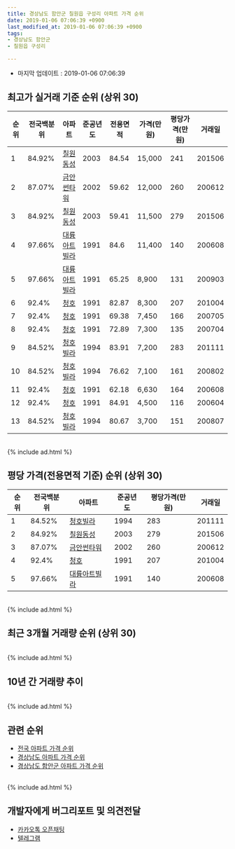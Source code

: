 ```yaml
---
title: 경상남도 함안군 칠원읍 구성리 아파트 가격 순위
date: 2019-01-06 07:06:39 +0900
last_modified_at: 2019-01-06 07:06:39 +0900
tags:
- 경상남도 함안군
- 칠원읍 구성리

---
```


* 마지막 업데이트 : 2019-01-06 07:06:39

## 최고가 실거래 기준 순위 (상위 30)


|순위|전국백분위|아파트|준공년도|전용면적|가격(만원)|평당가격(만원)|거래일|
|---|---|---|---|---|---|---|---|
|1|84.92%|[칠원동성](https://search.naver.com/search.naver?query=%EA%B2%BD%EC%83%81%EB%82%A8%EB%8F%84+%ED%95%A8%EC%95%88%EA%B5%B0+%EC%B9%A0%EC%9B%90%EC%9D%8D+%EA%B5%AC%EC%84%B1%EB%A6%AC+%EC%B9%A0%EC%9B%90%EB%8F%99%EC%84%B1)|2003|84.54|15,000|241|201506|
|2|87.07%|[금안썬타워](https://search.naver.com/search.naver?query=%EA%B2%BD%EC%83%81%EB%82%A8%EB%8F%84+%ED%95%A8%EC%95%88%EA%B5%B0+%EC%B9%A0%EC%9B%90%EC%9D%8D+%EA%B5%AC%EC%84%B1%EB%A6%AC+%EA%B8%88%EC%95%88%EC%8D%AC%ED%83%80%EC%9B%8C)|2002|59.62|12,000|260|200612|
|3|84.92%|[칠원동성](https://search.naver.com/search.naver?query=%EA%B2%BD%EC%83%81%EB%82%A8%EB%8F%84+%ED%95%A8%EC%95%88%EA%B5%B0+%EC%B9%A0%EC%9B%90%EC%9D%8D+%EA%B5%AC%EC%84%B1%EB%A6%AC+%EC%B9%A0%EC%9B%90%EB%8F%99%EC%84%B1)|2003|59.41|11,500|279|201506|
|4|97.66%|[대륭아트빌라](https://search.naver.com/search.naver?query=%EA%B2%BD%EC%83%81%EB%82%A8%EB%8F%84+%ED%95%A8%EC%95%88%EA%B5%B0+%EC%B9%A0%EC%9B%90%EC%9D%8D+%EA%B5%AC%EC%84%B1%EB%A6%AC+%EB%8C%80%EB%A5%AD%EC%95%84%ED%8A%B8%EB%B9%8C%EB%9D%BC)|1991|84.6|11,400|140|200608|
|5|97.66%|[대륭아트빌라](https://search.naver.com/search.naver?query=%EA%B2%BD%EC%83%81%EB%82%A8%EB%8F%84+%ED%95%A8%EC%95%88%EA%B5%B0+%EC%B9%A0%EC%9B%90%EC%9D%8D+%EA%B5%AC%EC%84%B1%EB%A6%AC+%EB%8C%80%EB%A5%AD%EC%95%84%ED%8A%B8%EB%B9%8C%EB%9D%BC)|1991|65.25|8,900|131|200903|
|6|92.4%|[청호](https://search.naver.com/search.naver?query=%EA%B2%BD%EC%83%81%EB%82%A8%EB%8F%84+%ED%95%A8%EC%95%88%EA%B5%B0+%EC%B9%A0%EC%9B%90%EC%9D%8D+%EA%B5%AC%EC%84%B1%EB%A6%AC+%EC%B2%AD%ED%98%B8)|1991|82.87|8,300|207|201004|
|7|92.4%|[청호](https://search.naver.com/search.naver?query=%EA%B2%BD%EC%83%81%EB%82%A8%EB%8F%84+%ED%95%A8%EC%95%88%EA%B5%B0+%EC%B9%A0%EC%9B%90%EC%9D%8D+%EA%B5%AC%EC%84%B1%EB%A6%AC+%EC%B2%AD%ED%98%B8)|1991|69.38|7,450|166|200705|
|8|92.4%|[청호](https://search.naver.com/search.naver?query=%EA%B2%BD%EC%83%81%EB%82%A8%EB%8F%84+%ED%95%A8%EC%95%88%EA%B5%B0+%EC%B9%A0%EC%9B%90%EC%9D%8D+%EA%B5%AC%EC%84%B1%EB%A6%AC+%EC%B2%AD%ED%98%B8)|1991|72.89|7,300|135|200704|
|9|84.52%|[청호빌라](https://search.naver.com/search.naver?query=%EA%B2%BD%EC%83%81%EB%82%A8%EB%8F%84+%ED%95%A8%EC%95%88%EA%B5%B0+%EC%B9%A0%EC%9B%90%EC%9D%8D+%EA%B5%AC%EC%84%B1%EB%A6%AC+%EC%B2%AD%ED%98%B8%EB%B9%8C%EB%9D%BC)|1994|83.91|7,200|283|201111|
|10|84.52%|[청호빌라](https://search.naver.com/search.naver?query=%EA%B2%BD%EC%83%81%EB%82%A8%EB%8F%84+%ED%95%A8%EC%95%88%EA%B5%B0+%EC%B9%A0%EC%9B%90%EC%9D%8D+%EA%B5%AC%EC%84%B1%EB%A6%AC+%EC%B2%AD%ED%98%B8%EB%B9%8C%EB%9D%BC)|1994|76.62|7,100|161|200802|
|11|92.4%|[청호](https://search.naver.com/search.naver?query=%EA%B2%BD%EC%83%81%EB%82%A8%EB%8F%84+%ED%95%A8%EC%95%88%EA%B5%B0+%EC%B9%A0%EC%9B%90%EC%9D%8D+%EA%B5%AC%EC%84%B1%EB%A6%AC+%EC%B2%AD%ED%98%B8)|1991|62.18|6,630|164|200608|
|12|92.4%|[청호](https://search.naver.com/search.naver?query=%EA%B2%BD%EC%83%81%EB%82%A8%EB%8F%84+%ED%95%A8%EC%95%88%EA%B5%B0+%EC%B9%A0%EC%9B%90%EC%9D%8D+%EA%B5%AC%EC%84%B1%EB%A6%AC+%EC%B2%AD%ED%98%B8)|1991|84.91|4,500|116|200604|
|13|84.52%|[청호빌라](https://search.naver.com/search.naver?query=%EA%B2%BD%EC%83%81%EB%82%A8%EB%8F%84+%ED%95%A8%EC%95%88%EA%B5%B0+%EC%B9%A0%EC%9B%90%EC%9D%8D+%EA%B5%AC%EC%84%B1%EB%A6%AC+%EC%B2%AD%ED%98%B8%EB%B9%8C%EB%9D%BC)|1994|80.67|3,700|151|200807|


<br>
{% include ad.html %}
<br>

## 평당 가격(전용면적 기준) 순위 (상위 30)


|순위|전국백분위|아파트|준공년도|평당가격(만원)|거래일|
|---|---|---|---|---|---|
|1|84.52%|[청호빌라](https://search.naver.com/search.naver?query=%EA%B2%BD%EC%83%81%EB%82%A8%EB%8F%84+%ED%95%A8%EC%95%88%EA%B5%B0+%EC%B9%A0%EC%9B%90%EC%9D%8D+%EA%B5%AC%EC%84%B1%EB%A6%AC+%EC%B2%AD%ED%98%B8%EB%B9%8C%EB%9D%BC)|1994|283|201111|
|2|84.92%|[칠원동성](https://search.naver.com/search.naver?query=%EA%B2%BD%EC%83%81%EB%82%A8%EB%8F%84+%ED%95%A8%EC%95%88%EA%B5%B0+%EC%B9%A0%EC%9B%90%EC%9D%8D+%EA%B5%AC%EC%84%B1%EB%A6%AC+%EC%B9%A0%EC%9B%90%EB%8F%99%EC%84%B1)|2003|279|201506|
|3|87.07%|[금안썬타워](https://search.naver.com/search.naver?query=%EA%B2%BD%EC%83%81%EB%82%A8%EB%8F%84+%ED%95%A8%EC%95%88%EA%B5%B0+%EC%B9%A0%EC%9B%90%EC%9D%8D+%EA%B5%AC%EC%84%B1%EB%A6%AC+%EA%B8%88%EC%95%88%EC%8D%AC%ED%83%80%EC%9B%8C)|2002|260|200612|
|4|92.4%|[청호](https://search.naver.com/search.naver?query=%EA%B2%BD%EC%83%81%EB%82%A8%EB%8F%84+%ED%95%A8%EC%95%88%EA%B5%B0+%EC%B9%A0%EC%9B%90%EC%9D%8D+%EA%B5%AC%EC%84%B1%EB%A6%AC+%EC%B2%AD%ED%98%B8)|1991|207|201004|
|5|97.66%|[대륭아트빌라](https://search.naver.com/search.naver?query=%EA%B2%BD%EC%83%81%EB%82%A8%EB%8F%84+%ED%95%A8%EC%95%88%EA%B5%B0+%EC%B9%A0%EC%9B%90%EC%9D%8D+%EA%B5%AC%EC%84%B1%EB%A6%AC+%EB%8C%80%EB%A5%AD%EC%95%84%ED%8A%B8%EB%B9%8C%EB%9D%BC)|1991|140|200608|


<br>
{% include ad.html %}
<br>

## 최근 3개월 거래량 순위 (상위 30)


<div style="width:100%;">
    <canvas id="deal_count_ranking" height="250"></canvas>
</div>


<script>
new Chart(document.getElementById("deal_count_ranking"), {
    type: 'horizontalBar',
    data: {
        labels: ['칠원동성'],
        datasets: [{
            label: '실거래 수',
            data: [4],
            borderColor: "rgba(255, 0, 128, 1)",
            backgroundColor: "rgba(255, 0, 128, 0.5)",
            fill: false,
        }]
    },
    options: {
        responsive: true,
        title: {
            display: true,
            text: '최근 3개월 거래량 순위'
        },
        tooltips: {
            mode: 'index',
            intersect: false,
            callbacks: {
                title: function(tooltipItems, data) {
                    return "실거래 수:";
                },
                label: function(tooltipItem, data) {
                    return data.labels[tooltipItem.index] + ": " + tooltipItem.xLabel;
                }
            }
        },
        hover: {
            mode: 'nearest',
            intersect: true
        },
        scales: {
            xAxes: [{
                display: true,
                scaleLabel: {
                    display: true,
                    labelString: '실거래 수'
                },
                ticks: {
                    suggestedMin: 0,
                }
            }],
            yAxes: [{
                display: true,
                ticks: {
                    autoSkip: false,
                    callback: function(value, index, values) {
                        if (value.length > 15)
                            return value.substr(0, 13) + "...";
                        else
                            return value;
                    }
                },
                scaleLabel: {
                    display: false,
                }
            }]
        }
    }
});

</script>


<br>
{% include ad.html %}
<br>

## 10년 간 거래량 추이


<div style="width:100%;">
    <canvas id="deal_progress" height="250"></canvas>
</div>

<script>
new Chart(document.getElementById("deal_progress"), {
    type: 'line',
    data: {
        labels: ['200901','200902','200903','200904','200905','200906','200907','200908','200909','200910','200911','200912','201001','201002','201003','201004','201005','201006','201007','201008','201009','201010','201011','201012','201101','201102','201103','201104','201105','201106','201107','201108','201109','201110','201111','201112','201201','201202','201203','201204','201205','201206','201207','201208','201209','201210','201211','201212','201301','201302','201303','201304','201305','201306','201307','201308','201309','201310','201311','201312','201401','201402','201403','201404','201405','201406','201407','201408','201409','201410','201411','201412','201501','201502','201503','201504','201505','201506','201507','201508','201509','201510','201511','201512','201601','201602','201603','201604','201605','201606','201607','201608','201609','201610','201611','201612','201701','201702','201703','201704','201705','201706','201707','201708','201709','201710','201711','201712','201801','201802','201803','201804','201805','201806','201807','201808','201809','201810','201811','201812','201901'],
        datasets: [{
            label: '실거래 수',
            pointRadius: 1,
            data: [0, 2, 1, 1, 2, 0, 0, 0, 0, 0, 1, 3, 0, 0, 2, 2, 1, 1, 1, 0, 2, 1, 0, 2, 0, 0, 0, 4, 0, 1, 0, 2, 0, 0, 1, 1, 0, 0, 1, 1, 0, 1, 1, 0, 0, 1, 0, 1, 0, 2, 0, 2, 0, 1, 0, 0, 0, 1, 1, 0, 1, 2, 0, 0, 2, 2, 0, 1, 2, 0, 1, 0, 2, 0, 0, 1, 1, 30, 0, 1, 1, 2, 2, 1, 0, 0, 2, 0, 0, 0, 0, 1, 0, 1, 2, 0, 0, 0, 44, 27, 29, 42, 26, 57, 20, 7, 9, 14, 8, 2, 2, 2, 1, 2, 0, 1, 1, 4, 4, 0, 0],
            borderColor: "rgba(255, 201, 14, 1)",
            backgroundColor: "rgba(255, 201, 14, 0.5)",
            fill: true,
        }]
    },
    options: {
        responsive: true,
        title: {
            display: true,
            text: '10년간 거래량 추이'
        },
        tooltips: {
            mode: 'index',
            intersect: false,
        },
        hover: {
            mode: 'nearest',
            intersect: true
        },
        scales: {
            xAxes: [{
                display: true,
                scaleLabel: {
                    display: true,
                    labelString: '년/월'
                }
            }],
            yAxes: [{
                display: true,
                ticks: {
                    suggestedMin: 0,
                },
                scaleLabel: {
                    display: true,
                    labelString: '실거래 수'
                }
            }]
        }
    }
});

</script>


<br>
{% include ad.html %}
<br>

## 관련 순위

- [전국 아파트 가격 순위](https://inasie.github.io/apt-ranking/전국)
- [경상남도 아파트 가격 순위](https://inasie.github.io/apt-ranking/경상남도)
- [경상남도 함안군 아파트 가격 순위](https://inasie.github.io/apt-ranking/경상남도-함안군)


<br>
{% include ad.html %}
<br>

## 개발자에게 버그리포트 및 의견전달

- [카카오톡 오픈채팅](https://open.kakao.com/o/gLJUAP4)
- [텔레그램](https://t.me/inasie)

